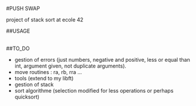 #PUSH SWAP

project of stack sort at ecole 42

##USAGE
<br><br>

##TO_DO

* gestion of errors (just numbers, negative and positive, less or equal than int, argument given, not duplicate arguments).
* move routines : ra, rb, rra ...
* tools (extend to my libft)
* gestion of stack 
* sort algorithme (selection modified for less operations or perhaps quicksort)
